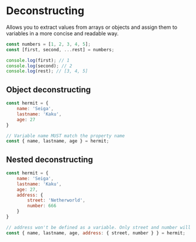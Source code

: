 # Deconstructing

Allows you to extract values from arrays or objects and assign them to variables in a more concise and readable way.

```javascript
const numbers = [1, 2, 3, 4, 5];
const [first, second, ...rest] = numbers;

console.log(first); // 1
console.log(second); // 2
console.log(rest); // [3, 4, 5]
```

## Object deconstructing

```javascript
const hermit = {
    name: 'Seiga',
    lastname: 'Kaku',
    age: 27
}

// Variable name MUST match the property name
const { name, lastname, age } = hermit;
```

## Nested deconstructing

```javascript
const hermit = {
    name: 'Seiga',
    lastname: 'Kaku',
    age: 27,
    address: {
        street: 'Netherworld',
        number: 666
    }
}

// address won't be defined as a variable. Only street and number will be defined
const { name, lastname, age, address: { street, number } } = hermit;
```
